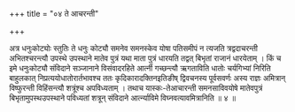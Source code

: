 +++
title = "०४ ते आचरन्ती"

+++

अत्र धनुःकोट्योः स्तुतिः ते धनुः कोट्यौ समनेव समनस्केव योषा पतिसमीपं न त्यजति त्रद्वदाचरन्ती अभितश्चरन्त्यौ उपस्थे उपस्थाने मातेव पुत्रं यथा माता पुत्रं धारयति तद्वत् बिभृतां राजानं धारयेताम् । किं च इमे धनुःकोट्यौ संविदाने सञ्जानाने विसंवादरहिते आर्त्नी गच्छन्त्यौ ऋगताविति धातोः चर्यगिभ्यां निरिति बाहुलकात् निप्रत्ययोधातोरार्तभावश्च ततः कृदिकारादक्तिनइतिङीष् द्विवचनस्य पूर्वसवर्णः अस्य राज्ञः अमित्रान् विष्फुरन्ती विहिंसन्त्यौ शत्रूंश्च अपविध्यताम् । तथाच यास्कः-तेआचारन्ती समनसाविवयोषे मातेवपुत्रं बिभृतामुपस्थउपस्थाने पविध्यतां शत्रून् संविदाने आर्त्न्याविमे विघ्नवत्यावमित्रानिति ॥ ४ ॥
